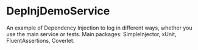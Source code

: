 # DepInjDemoService

An example of Dependency Injection to log in different ways, whether you use the main service or tests. Main packages: SimpleInjector, xUnit, FluentAssertions, Coverlet.
